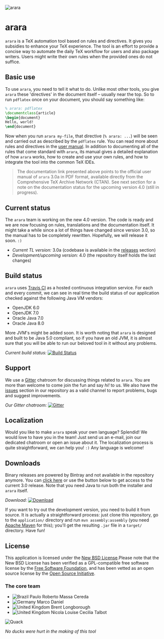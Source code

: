 ![arara](https://i.stack.imgur.com/GQWQi.png)

# arara

`arara` is a TeX automation tool based on rules and directives. It gives you subsidies to enhance your TeX experience. The tool is an effort to provide a concise way to automate the daily TeX workflow for users and also package writers. Users might write their own rules when the provided ones do not suffice.

## Basic use

To use `arara`, you need to tell it what to do. Unlike most other tools, you give `arara` these 'directives' in the document itself – usually near the top.  So to run `pdflatex` once on your document, you should say something like:

```tex
% arara: pdflatex
\documentclass{article}
\begin{document}
Hello, world!
\end{document}
```

Now when you run `arara my-file`, that directive (`% arara: ...`) will be seen and carried out as described by the `pdflatex` rule.  You can read more about rules and directives in the [user manual](http://mirrors.ctan.org/support/arara/doc/arara-usermanual.pdf). In addition to documenting all of the rules that come standard with `arara`, its manual gives a detailed explanation of how `arara` works, how to create and use your own rules, and how to integrate the tool into the common TeX IDEs.

> The documentation link presented above points to the official user manual of `arara` 3.0a in PDF format, available directly from the Comprehensive TeX Archive Network (CTAN). See next section for a note on the documentation status for the upcoming version 4.0 (still in progress).

## Current status

The `arara` team is working on the new 4.0 version. The code is ready and we are now focusing on rules, translations and the documentation itself. It might take a while since a lot of things have changed since version 3.0, so the manual has to be completely rewritten. Hopefully, we will release it soon. `:)`

- *Current TL version:* 3.0a (codebase is available in the [releases](https://github.com/cereda/arara/releases) section)
- *Development/upcoming version:* 4.0 (the repository itself holds the last changes)

## Build status

`arara` uses [Travis CI](https://travis-ci.org) as a hosted continuous integration service. For each and every commit, we can see in real time the build status of our application checked against the following Java VM vendors:

- OpenJDK 6.0
- OpenJDK 7.0
- Oracle Java 7.0
- Oracle Java 8.0

More JVM's might be added soon. It is worth noting that `arara` is designed and built to be Java 5.0 compliant, so if you have an old JVM, it is almost sure that you will be able to run our beloved tool in it without any problems.

*Current build status:* [![Build Status](https://travis-ci.org/cereda/arara.svg?branch=master)](https://travis-ci.org/cereda/arara)

## Support

We use a [Gitter](https://gitter.im) chatroom for discussing things related to `arara`. You are more than welcome to come join the fun and say *hi!* to us. We also have the [issues](https://github.com/cereda/arara/issues) section in our repository as a valid channel to report problems, bugs and suggest improvements. 

*Our Gitter chatroom:* [![Gitter](https://badges.gitter.im/Join%20Chat.svg)](https://gitter.im/cereda/arara?utm_source=badge&utm_medium=badge&utm_campaign=pr-badge&utm_content=badge)

## Localization

Would you like to make `arara` speak your own language? Splendid! We would love to have you in the team! Just send us an e-mail, join our dedicated chatroom or open an issue about it. The localization process is quite straightforward, we can help you! `:)` Any language is welcome!

## Downloads

Binary releases are powered by Bintray and not available in the repository anymore. You can [click here](https://bintray.com/cereda/arara/installers/_latestVersion) or use the button below to get access to the current 3.0 release. Note that you need Java to run both the installer and `arara` itself.

*Download:* [ ![Download](https://api.bintray.com/packages/cereda/arara/installers/images/download.svg?version=3.0) ](https://bintray.com/cereda/arara/installers/3.0/link)

If you want to try out the development version, you need to build it from source. It is actually a straightforward process: just clone this repository, go to the `application/` directory and run `mvn assembly:assembly` (you need [Apache Maven](http://maven.apache.org/) for this); you'll get the resulting `.jar` file in a `target/` directory. Have fun!

## License

This application is licensed under the [New BSD License](http://www.opensource.org/licenses/bsd-license.php).Please note that the New BSD License has been verified as a GPL-compatible free software license by the [Free Software Foundation](http://www.fsf.org/), and has been vetted as an open source license by the [Open Source Initiative](http://www.opensource.org/).

### The core team

- ![Brazil](http://i.imgur.com/If4PQTk.png) Paulo Roberto Massa Cereda
- ![Germany](http://i.imgur.com/GovD283.png) Marco Daniel
- ![United Kingdom](http://i.imgur.com/Lvp73Wo.png) Brent Longborough
- ![United Kingdom](http://i.imgur.com/Lvp73Wo.png) Nicola Louise Cecilia Talbot

![Quack](http://i.imgur.com/hKsnp9f.png)

*No ducks were hurt in the making of this tool*
